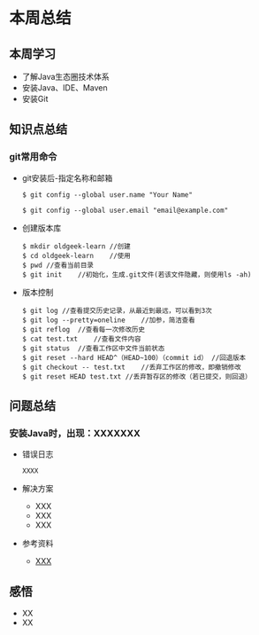 # 本周总结

## 本周学习

- 了解Java生态圈技术体系
- 安装Java、IDE、Maven
- 安装Git

## 知识点总结

### git常用命令

- git安装后-指定名称和邮箱

  ```
  $ git config --global user.name "Your Name"
   
  $ git config --global user.email "email@example.com"
  ```

- 创建版本库

  ```
  $ mkdir oldgeek-learn	//创建
  $ cd oldgeek-learn	//使用
  $ pwd	//查看当前目录
  $ git init	//初始化，生成.git文件(若该文件隐藏，则使用ls -ah)
  ```

- 版本控制

  ```
  $ git log	//查看提交历史记录，从最近到最远，可以看到3次
  $ git log --pretty=oneline	//加参，简洁查看
  $ git reflog	//查看每一次修改历史
  $ cat test.txt	//查看文件内容
  $ git status	//查看工作区中文件当前状态
  $ git reset --hard HEAD^（HEAD~100）（commit id）	//回退版本
  $ git checkout -- test.txt	//丢弃工作区的修改，即撤销修改
  $ git reset HEAD test.txt	//丢弃暂存区的修改（若已提交，则回退）
  ```

## 问题总结

### 安装Java时，出现：XXXXXXX

- 错误日志

  ```
  XXXX
  ```

- 解决方案

  - XXX
  - XXX
  - XXX

- 参考资料

  - [XXX](XXX)

## 感悟

- XX
- XX